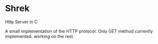 Shrek
=====

Http Server in C

A small implementation of the HTTP protocol. Only GET method currently implemented. working on the rest.

